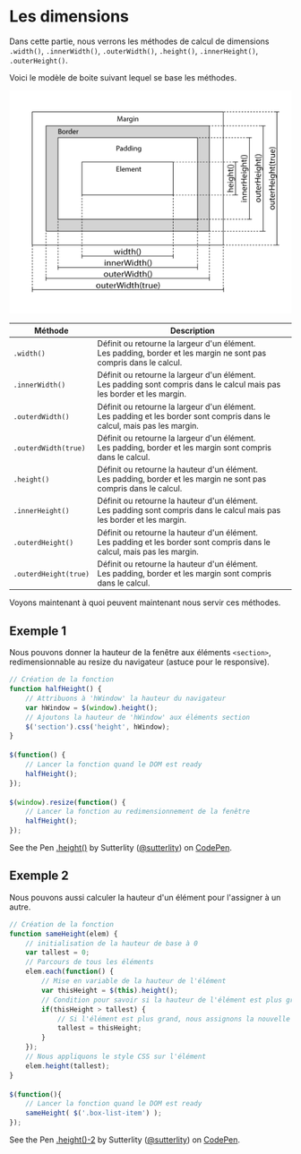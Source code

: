 # Les dimensions

Dans cette partie, nous verrons les méthodes de calcul de dimensions `.width()`, `.innerWidth()`, `.outerWidth()`, `.height()`, `.innerHeight()`, `.outerHeight()`.

Voici le modèle de boite suivant lequel se base les méthodes.

![](../img/img_jquerydim.gif)

| Méthode | Description |
| -- | -- |
| `.width()` | Définit ou retourne la largeur d'un élément.<br/> Les padding, border et les margin ne sont pas compris dans le calcul. |
| `.innerWidth()` | Définit ou retourne la largeur d'un élément.<br/> Les padding sont compris dans le calcul mais pas les border et les margin. |
| `.outerdWidth()` | Définit ou retourne la largeur d'un élément.<br/> Les padding et les border sont compris dans le calcul, mais pas les margin. |
| `.outerdWidth(true)` | Définit ou retourne la largeur d'un élément.<br/> Les padding, border et les margin sont compris dans le calcul. |
| `.height()` | Définit ou retourne la hauteur d'un élément.<br/> Les padding, border et les margin ne sont pas compris dans le calcul. |
| `.innerHeight()` | Définit ou retourne la hauteur d'un élément.<br/> Les padding sont compris dans le calcul mais pas les border et les margin. |
| `.outerdHeight()` | Définit ou retourne la hauteur d'un élément.<br/> Les padding et les border sont compris dans le calcul, mais pas les margin. |
| `.outerdHeight(true)` | Définit ou retourne la hauteur d'un élément.<br/> Les padding, border et les margin sont compris dans le calcul. |

Voyons maintenant à quoi peuvent maintenant nous servir ces méthodes.

## Exemple 1

Nous pouvons donner la hauteur de la fenêtre aux éléments `<section>`, redimensionnable au resize du navigateur (astuce pour le responsive).

```js
// Création de la fonction
function halfHeight() {
    // Attribuons à 'hWindow' la hauteur du navigateur
    var hWindow = $(window).height();
    // Ajoutons la hauteur de 'hWindow' aux éléments section
    $('section').css('height', hWindow);
}

$(function() {
    // Lancer la fonction quand le DOM est ready
    halfHeight();
});

$(window).resize(function() {
    // Lancer la fonction au redimensionnement de la fenêtre
    halfHeight();
});
```

<p data-height="300" data-theme-id="7816" data-slug-hash="bgops" data-default-tab="result" class='codepen'>See the Pen <a href='http://codepen.io/sutterlity/pen/bgops/'>.height()</a> by Sutterlity (<a href='http://codepen.io/sutterlity'>@sutterlity</a>) on <a href='http://codepen.io'>CodePen</a>.</p>

## Exemple 2

Nous pouvons aussi calculer la hauteur d'un élément pour l'assigner à un autre.

```js
// Création de la fonction
function sameHeight(elem) {
    // initialisation de la hauteur de base à 0
    var tallest = 0;
    // Parcours de tous les éléments
    elem.each(function() {
        // Mise en variable de la hauteur de l'élément
        var thisHeight = $(this).height();
        // Condition pour savoir si la hauteur de l'élément est plus grande que 'tallest'
        if(thisHeight > tallest) {
            // Si l'élément est plus grand, nous assignons la nouvelle valeur à 'tallest'
            tallest = thisHeight;
        }
    });
    // Nous appliquons le style CSS sur l'élément
    elem.height(tallest);
}

$(function(){
    // Lancer la fonction quand le DOM est ready
    sameHeight( $('.box-list-item') );
});
```

<p data-height="256" data-theme-id="7816" data-slug-hash="otBkx" data-default-tab="result" class='codepen'>See the Pen <a href='http://codepen.io/sutterlity/pen/otBkx/'>.height()-2</a> by Sutterlity (<a href='http://codepen.io/sutterlity'>@sutterlity</a>) on <a href='http://codepen.io'>CodePen</a>.</p>
<script async src="//codepen.io/assets/embed/ei.js"></script>




